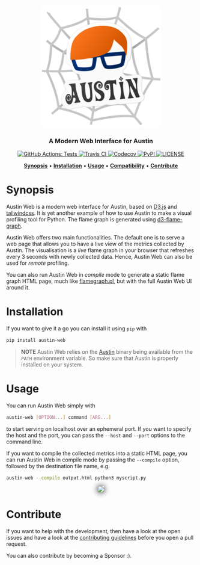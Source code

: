<p align="center">
  <br>
  <img width="320px" src="art/logo.png" alt="Austin Web">
  <br>
</p>

<h3 align="center">A Modern Web Interface for Austin</h3>

<p align="center">
  <a href="https://github.com/P403n1x87/austin-web/actions?workflow=Tests">
    <img src="https://github.com/P403n1x87/austin-web/workflows/Tests/badge.svg"
         alt="GitHub Actions: Tests">
  </a>
  <a href="https://travis-ci.com/P403n1x87/austin-web">
    <img src="https://travis-ci.com/P403n1x87/austin-web.svg?token=fzW2yzQyjwys4tWf9anS"
         alt="Travis CI">
  </a>
  <a href="https://codecov.io/gh/P403n1x87/austin-web">
    <img src="https://codecov.io/gh/P403n1x87/austin-web/branch/master/graph/badge.svg"
         alt="Codecov">
  </a>
  <a href="https://pypi.org/project/austin-web/">
    <img src="https://img.shields.io/pypi/v/austin-web.svg"
         alt="PyPI">
  </a>
  <!-- <a href="https://austin-web.readthedocs.io/">
    <img src="https://readthedocs.org/projects/austin-web/badge/"
         alt="Documentation">
  </a> -->
  <a href="https://github.com/P403n1x87/austin-web/blob/master/LICENSE.md">
    <img src="https://img.shields.io/badge/license-GPLv3-ff69b4.svg"
         alt="LICENSE">
  </a>
</p>

<p align="center">
  <a href="#synopsis"><b>Synopsis</b></a>&nbsp;&bull;
  <a href="#installation"><b>Installation</b></a>&nbsp;&bull;
  <a href="#usage"><b>Usage</b></a>&nbsp;&bull;
  <a href="#compatibility"><b>Compatibility</b></a>&nbsp;&bull;
  <!-- <a href="#documentation"><b>Documentation</b></a>&nbsp;&bull; -->
  <a href="#contribute"><b>Contribute</b></a>
</p>


# Synopsis

Austin Web is a modern web interface for Austin, based on
[D3.js](https://d3js.org/) and [tailwindcss](https://tailwindcss.com/). It is
yet another example of how to use Austin to make a visual profiling tool for
Python. The flame graph is generated using
[d3-flame-graph](https://github.com/spiermar/d3-flame-graph).

Austin Web offers two main functionalities. The default one is to serve a web
page that allows you to have a live view of the metrics collected by Austin. The
visualisation is a _live_ flame graph in your browser that refreshes every 3
seconds with newly collected data. Hence, Austin Web can also be used for
_remote_ profiling.

You can also run Austin Web in _compile_ mode to generate a static flame graph
HTML page, much like
[flamegraph.pl](https://github.com/brendangregg/FlameGraph), but with the full
Austin Web UI around it.


# Installation

If you want to give it a go you can install it using `pip` with

~~~ bash
pip install austin-web
~~~

> **NOTE** Austin Web relies on the
> [Austin](https://github.com/P403n1x87/austin) binary being available from the
> `PATH` environment variable. So make sure that Austin is properly installed on
> your system.


# Usage

You can run Austin Web simply with

~~~ bash
austin-web [OPTION...] command [ARG...]
~~~

to start serving on localhost over an ephemeral port. If you want to specify the
host and the port, you can pass the `--host` and `--port` options to the command
line.

If you want to compile the collected metrics into a static HTML page, you can
run Austin Web in compile mode by passing the `--compile` option, followed by
the destination file name, e.g.

~~~ bash
austin-web --compile output.html python3 myscript.py
~~~

<p align="center"><img src="art/austin-web.gif" style="box-shadow: #111 0px 0px 16px;"/></p>


# Contribute

If you want to help with the development, then have a look at the open issues
and have a look at the [contributing guidelines](CONTRIBUTING.md) before you
open a pull request.

You can also contribute by becoming a Sponsor :).
